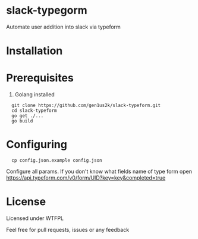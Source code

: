 # slack-typegorm
Automate user addition into slack via typeform

Installation
===
Prerequisites
=====
1. Golang installed 
```
  git clone https://github.com/gen1us2k/slack-typeform.git
  cd slack-typeform
  go get ./...
  go build
```

Configuring
===

```
  cp config.json.example config.json
```
Configure all params.
If you don't know what fields name of type form open
https://api.typeform.com/v0/form/UID?key=key&completed=true

License
===
Licensed under WTFPL

Feel free for pull requests, issues or any feedback
